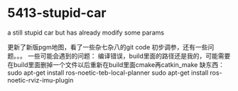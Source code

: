 # 5413-stupid-car
a still stupid car but has already modify some params

 更新了新版pgm地图，看了一些杂七杂八的git code 初步调参，还有一些问题。。。
 一些可能会遇到的问题：
 编译错误，build里面的路径还是我的，可能需要在build里面删掉一个文件以后重新在build里面cmake再catkin_make
 缺东西：sudo apt-get install ros-noetic-teb-local-planner
 sudo apt-get install ros-noetic-rviz-imu-plugin
